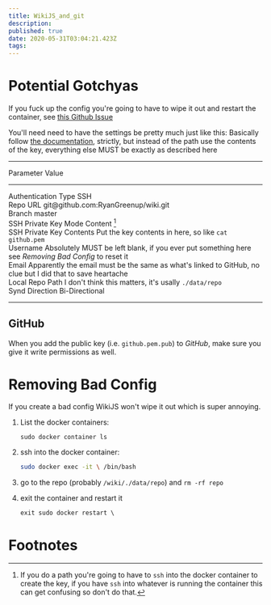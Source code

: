```yaml
---
title: WikiJS_and_git
description: 
published: true
date: 2020-05-31T03:04:21.423Z
tags: 
---
```


# Potential Gotchyas
If you fuck up the config you're going to have to wipe it out and 
restart the container, see [this Github Issue](https://github.com/github/hub/issues/1644)

You'll need need to have the settings be pretty much just like this:
Basically follow [the documentation](https://docs.requarks.io/storage/git), strictly, but
instead of the path use the contents of the key, everything else MUST be
exactly as described here

  -------------------------- ------------------------------------------------------------------------------------------------------------- --
  Parameter                  Value                                                                                                         
  ---                        ---                                                                                                           
  Authentication Type        SSH                                                                                                           
  Repo URL                   git\@github.com:RyanGreenup/wiki.git                                                                          
  Branch                     master                                                                                                        
  SSH Private Key Mode       Content [^1]                                                                                                  
  SSH Private Key Contents   Put the key contents in here, so like `cat github.pem`                                                        
  Username                   Absolutely MUST be left blank, if you ever put something here see *Removing Bad Config* to reset it           
  Email                      Apparently the email must be the same as what\'s linked to GitHub, no clue but I did that to save heartache   
  Local Repo Path            I don\'t think this matters, it\'s usally `./data/repo`                                                       
  Synd Direction             Bi-Directional                                                                                                
  -------------------------- ------------------------------------------------------------------------------------------------------------- --

GitHub
------

When you add the public key (i.e. `github.pem.pub`) to *GitHub*, make
sure you give it write permissions as well.

Removing Bad Config
===================

If you create a bad config WikiJS won\'t wipe it out which is super
annoying.

1.  List the docker containers:

    ``` {.bash}
    sudo docker container ls
    ```

2.  ssh into the docker container:

    ```bash
    sudo docker exec -it \ /bin/bash
    ```

1.  go to the repo (probably `/wiki/./data/repo`) and `rm -rf repo`

2.  exit the container and restart it

    ```
    exit sudo docker restart \
    ```

Footnotes
=========

[^1]: If you do a path you\'re going to have to `ssh` into the docker
    container to create the key, if you have `ssh` into whatever is
    running the container this can get confusing so don\'t do that.


